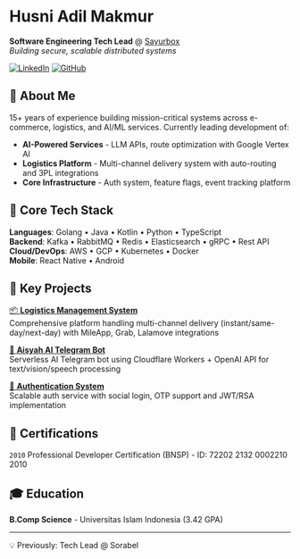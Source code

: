 # Husni Adil Makmur
**Software Engineering Tech Lead** @ [Sayurbox](https://sayurbox.com)  
*Building secure, scalable distributed systems* 

[![LinkedIn](https://img.shields.io/badge/LinkedIn-Connect-blue?style=flat&logo=linkedin)](https://www.linkedin.com/in/husniadil)
[![GitHub](https://img.shields.io/badge/GitHub-Follow-black?style=flat&logo=github)](https://github.com/husniadil)

## 👋 About Me
15+ years of experience building mission-critical systems across e-commerce, logistics, and AI/ML services. Currently leading development of:
- **AI-Powered Services** - LLM APIs, route optimization with Google Vertex AI
- **Logistics Platform** - Multi-channel delivery system with auto-routing and 3PL integrations
- **Core Infrastructure** - Auth system, feature flags, event tracking platform

## 🔧 Core Tech Stack
**Languages**: Golang • Java • Kotlin • Python • TypeScript  
**Backend**: Kafka • RabbitMQ • Redis • Elasticsearch • gRPC • Rest API  
**Cloud/DevOps**: AWS • GCP • Kubernetes • Docker  
**Mobile**: React Native • Android

## 🚀 Key Projects
[📦 **Logistics Management System**](https://github.com/sayurbox)  
Comprehensive platform handling multi-channel delivery (instant/same-day/next-day) with MileApp, Grab, Lalamove integrations

[🤖 **Aisyah AI Telegram Bot**](https://github.com/husniadil/aisyah-ai)  
Serverless AI Telegram bot using Cloudflare Workers + OpenAI API for text/vision/speech processing

[🔐 **Authentication System**](https://github.com/sayurbox)  
Scalable auth service with social login, OTP support and JWT/RSA implementation

## 🏅 Certifications
`2010` Professional Developer Certification (BNSP) - ID: 72202 2132 0002210 2010

## 🎓 Education
**B.Comp Science** - Universitas Islam Indonesia (3.42 GPA)

---

💡 Previously: Tech Lead @ Sorabel
